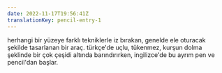 ```yaml
---
date: 2022-11-17T19:56:41Z
translationKey: pencil-entry-1
---
```

herhangi bir yüzeye farklı tekniklerle iz bırakan, genelde ele oturacak şekilde tasarlanan bir araç. türkçe'de uçlu, tükenmez, kurşun dolma şeklinde bir çok çeşidi altında barındırırken, ingilizce'de bu ayrım pen ve pencil'dan başlar.